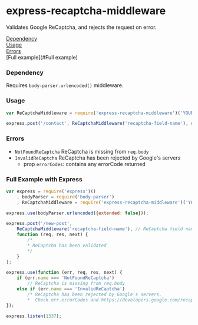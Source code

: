 # express-recaptcha-middleware
Validates Google ReCaptcha, and rejects the request on error.  

[Dependency](#Dependency)  
[Usage](#Usage)  
[Errors](#Errors)  
[Full example](#Full example)

### Dependency

Requires `body-parser.urlencoded()` middleware. 

### Usage
```js
var ReCaptchaMiddleware = require('express-recaptcha-middleware')('YOUR_GOOGLE_RECAPTCHA_SECRET');

express.post('/contact', ReCaptchaMiddleware('recaptcha-field-name'), routeHandler);
```

### Errors
* `NotFoundReCaptcha` ReCaptcha is missing from `req.body`
* `InvalidReCaptcha` ReCaptcha has been rejected by Google's servers  
  * prop `errorCodes`: contains any errorCode returned

### Full Example with Express

```js
var express = require('express')()
    , bodyParser = require('body-parser')
    , ReCaptchaMiddleware = require('express-recaptcha-middleware')('YOUR_GOOGLE_RECAPTCHA_SECRET');

express.use(bodyParser.urlencoded({extended: false}));

express.post('/new-post',
    ReCaptchaMiddleware('recaptcha-field-name'), // ReCaptcha field name defaults to `g-recaptcha-response`
    function (req, res, next) {
        /*
        * ReCaptcha has been validated
        */
    }
);

express.use(function (err, req, res, next) {
    if (err.name === 'NotFoundReCaptcha')
        // ReCaptcha is missing from req.body
    else if (err.name === 'InvalidReCaptcha')
        /* ReCaptcha has been rejected by Google's servers.
        *  Check err.errorCodes and https://developers.google.com/recaptcha/docs/verify#error-code-reference for more information */
});

express.listen(1337);
```
